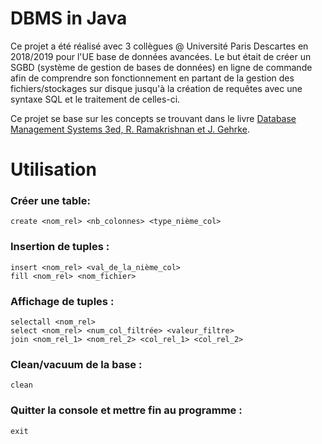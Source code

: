 # DBMS in Java

Ce projet a été réalisé avec 3 collègues @ Université Paris Descartes en 2018/2019 pour l'UE base de données avancées. Le but était de créer un SGBD (système de gestion de bases de données) en ligne de commande afin de comprendre son fonctionnement en partant de la gestion des fichiers/stockages sur disque jusqu'à la création de requêtes avec une syntaxe SQL et le traitement de celles-ci.

Ce projet se base sur les concepts se trouvant dans le livre [Database Management Systems 3ed, R. Ramakrishnan et J. Gehrke](https://pages.cs.wisc.edu/~dbbook/).  

# Utilisation
### Créer une table:
```
create <nom_rel> <nb_colonnes> <type_nième_col>
```

### Insertion de tuples :

``` 
insert <nom_rel> <val_de_la_nième_col>
fill <nom_rel> <nom_fichier>
``` 
### Affichage de tuples :
``` 
selectall <nom_rel>
select <nom_rel> <num_col_filtrée> <valeur_filtre>
join <nom_rel_1> <nom_rel_2> <col_rel_1> <col_rel_2>
``` 

### Clean/vacuum de la base :
``` 
clean
``` 

### Quitter la console et mettre fin au programme :
``` 
exit
``` 
